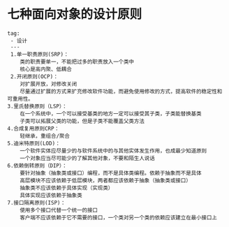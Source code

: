 #	七种面向对象的设计原则
	tag: 
	 - 设计
	 ---
	 1.单一职责原则(SRP)：
    	类的职责要单一，不能把过多的职责放入一个类中
    	核心是高内聚、低耦合
	 2.开闭原则(OCP)：
		对扩展开放，对修改关闭
		尽量通过扩展的方式来扩充修改软件功能，而避免使用修改的方式，提高软件的稳定性和可重用性。
	3.里氏替换原则（LSP）：
		在一个系统中，一个可以接受基类的地方一定可以接受其子类，子类能替换基类
		子类可以拓展父类的功能，但是子类不能覆盖父类方法
	4.合成复用原则CRP：
		轻继承，重组合/聚合
	5.迪米特原则(LOD)：
		一个软件实体应尽量少的与软件系统中的与其他实体发生作用，也成最少知道原则
		一个对象应当尽可能少的了解其他对象，不要和陌生人说话
	6.依赖倒转原则（DIP）：
		要针对抽象（抽象类或接口）编程，而不是具体类编程。依赖于抽象而不是具体
		高层模块不应该依赖于低层模块，两者都应该依赖于抽象（抽象类或接口）
		抽象类不应该依赖于具体实现（实现类）
		具体实现应该依赖于抽象类
	7.接口隔离原则(ISP)：
		使用多个接口代替一个统一的接口
		客户端不应该依赖于它不需要的接口，一个类对另一个类的依赖应该建立在最小接口上
